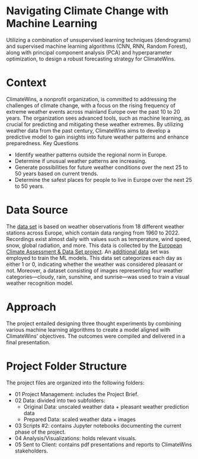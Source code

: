 # Navigating Climate Change with Machine Learning
Utilizing a combination of unsupervised learning techniques (dendrograms) and supervised machine learning algorithms (CNN, RNN, Random Forest), along with principal component analysis (PCA) and hyperparameter optimization, to design a robust forecasting strategy for ClimateWins.
# Context
ClimateWins, a nonprofit organization, is committed to addressing the challenges of climate change, with a focus on the rising frequency of extreme weather events across mainland Europe over the past 10 to 20 years. The organization sees advanced tools, such as machine learning, as crucial for predicting and mitigating these weather extremes. By utilizing weather data from the past century, ClimateWins aims to develop a predictive model to gain insights into future weather patterns and enhance preparedness.
Key Questions
* Identify weather patterns outside the regional norm in Europe.
* Determine if unusual weather patterns are increasing.
* Generate possibilities for future weather conditions over the next 25 to 50 years based on current trends.
* Determine the safest places for people to live in Europe over the next 25 to 50 years.
# Data Source
The [data set](https://github.com/Manishatomar/Dataset/blob/main/Dataset-weather-prediction-dataset-processed.csv) is based on weather observations from 18 different weather stations across Europe, which contain data ranging from 1960 to 2022. Recordings exist almost daily with values such as temperature, wind speed, snow, global radiation, and more. This data is collected by the [European Climate Assessment & Data Set project](https://www.ecad.eu/). An [additional data](https://github.com/Manishatomar/Dataset/blob/main/Dataset-Answers-Weather_Prediction_Pleasant_Weather.csv) set was employed to train the ML models. This data set categorizes each day as either 1 or 0, indicating whether the weather was considered pleasant or not. Moreover, a dataset consisting of images representing four weather categories—cloudy, rain, sunshine, and sunrise—was used to train a visual weather recognition model.
# Approach
The project entailed designing three thought experiments by combining various machine learning algorithms to create a model aligned with ClimateWins' objectives. The outcomes were compiled and delivered in a final presentation.
# Project Folder Structure
The project files are organized into the following folders:
* 01 Project Management: includes the Project Brief.
* 02 Data: divided into two subfolders:
  * Original Data: unscaled weather data + pleasant weather prediction data
  * Prepared Data: scaled weather data + images
* 03 Scripts #2: contains Jupyter notebooks documenting the current phase of the project.
* 04 Analysis/Visualizations: holds relevant visuals.
* 05 Sent to Client: contains pdf presentations and reports to ClimateWins stakeholders.
